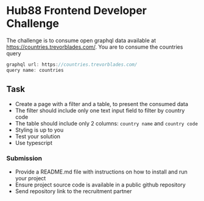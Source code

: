 # Hub88 Frontend Developer Challenge
The challenge is to consume open graphql data available at https://countries.trevorblades.com/. 
You are to consume the countries query

```typescript
graphql url: https://countries.trevorblades.com/
query name: countries
```

## Task
- Create a page with a filter and a table, to present the consumed data
- The filter should include only one text input field to filter by country code
- The table should include only 2 columns: `country name` and `country code`
- Styling is up to you
- Test your solution
- Use typescript


### Submission
- Provide a README.md file with instructions on how to install and run your project
- Ensure project source code is available in a public github repository
- Send repository link to the recruitment partner
